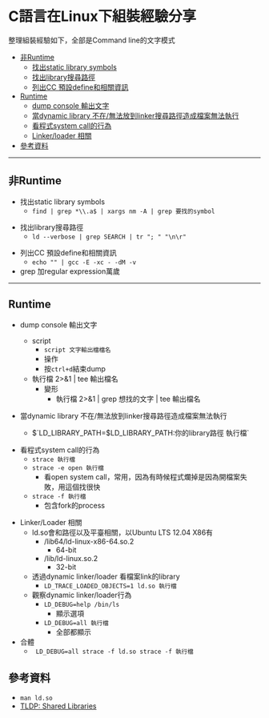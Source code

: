 # C語言在Linux下組裝經驗分享
整理組裝經驗如下，全部是Command line的文字模式

- [非Runtime](#非Runtime)
    - [找出static library symbols](#nr1)
    - [找出library搜尋路徑](#nr2)
    - [列出CC 預設define和相關資訊](#nr3)
- [Runtime](#Runtime)
    - [dump console 輸出文字](#r1)
    - [當dynamic library 不在/無法放到linker搜尋路徑造成檔案無法執行](#r2)
    - [看程式system call的行為](#r3)
    - [Linker/loader 相關](#r4)
- [參考資料](#參考資料)

---
<a name="非Runtime"></a>
## 非Runtime
<a name="nr1"></a>

- 找出static library symbols
   - `find | grep *\\.a$ | xargs nm -A | grep 要找的symbol`

<a name="nr2"></a>

- 找出library搜尋路徑
    - `ld --verbose | grep SEARCH | tr "; " "\n\r"`

<a name="nr3"></a>

- 列出CC 預設define和相關資訊
    - `echo "" | gcc -E -xc - -dM -v`
- grep 加regular expression萬歲

---
<a name="Runtime"></a>
## Runtime
<a name="r1"></a>

- dump console 輸出文字
  - script
    - `script 文字輸出檔檔名`
    - 操作
    - 按`ctrl+d`結束dump
  - 執行檔 2>&1 | tee 輸出檔名
    - 變形
      - 執行檔 2>&1 | grep 想找的文字 | tee 輸出檔名
<a name="r2"></a>

- 當dynamic library 不在/無法放到linker搜尋路徑造成檔案無法執行
    - $`LD_LIBRARY_PATH=$LD_LIBRARY_PATH:你的library路徑 執行檔`

<a name="r3"></a>

- 看程式system call的行為
    - `strace 執行檔`
    - `strace -e open 執行檔`
        - 看open system call，常用，因為有時候程式爛掉是因為開檔案失敗，用這個找很快
    - `strace -f 執行檔`
        - 包含fork的process

<a name="r4"></a>

- Linker/Loader 相關
    - ld.so會和路徑以及平臺相關，以Ubuntu LTS 12.04 X86有
        - /lib64/ld-linux-x86-64.so.2
            - 64-bit
        - /lib/ld-linux.so.2
            - 32-bit
    - 透過dynamic linker/loader 看檔案link的library
        - `LD_TRACE_LOADED_OBJECTS=1 ld.so 執行檔`
    - 觀察dynamic linker/loader行為
        - `LD_DEBUG=help /bin/ls`
            - 顯示選項
        - `LD_DEBUG=all 執行檔`
            - 全部都顯示
- 合體
    - ` LD_DEBUG=all strace -f ld.so strace -f 執行檔`

<a name="參考資料"></a>
## 參考資料

- `man ld.so`
- [TLDP: Shared Libraries](http://tldp.org/HOWTO/Program-Library-HOWTO/shared-libraries.html)
